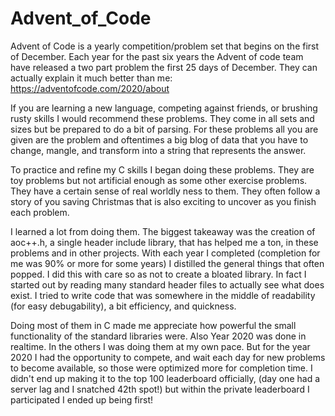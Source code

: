 # Advent_of_Code

Advent of Code is a yearly competition/problem set that begins on the first of December. Each year for the past six years
the Advent of code team have released a two part problem the first 25 days of December. They can actually explain
it much better than me: https://adventofcode.com/2020/about


If you are learning a new language, competing against friends, or brushing rusty skills I would recommend these problems.
They come in all sets and sizes but be prepared to do a bit of parsing. For these problems all you are given are
the problem and oftentimes a big blog of data that you have to change, mangle, and transform into a string that
represents the answer.


To practice and refine my C skills I began doing these problems. They are toy problems but not artificial enough as some other
exercise problems. They have a certain sense of real worldly ness to them. They often follow a story of you saving Christmas that
is also exciting to uncover as you finish each problem.


I learned a lot from doing them. The biggest takeaway was the creation of aoc++.h, a single header include library, that has helped
me a ton, in these problems and in other projects. With each year I completed (completion for me was 90% or more for some years) I distilled
the general things that often popped. I did this with care so as not to create a bloated library. In fact I started out by reading many
standard header files to actually see what does exist. I tried to write code that was somewhere in the middle of readability (for easy debugability),
a bit efficiency, and quickness.


Doing most of them in C made me appreciate how powerful the small functionality of the standard libraries were. Also Year 2020 was done in realtime.
In the others I was doing them at my own pace. But for the year 2020 I had the opportunity to compete, and wait each day for new problems to become available,
so those were optimized more for completion time. I didn't end up making it to the top 100 leaderboard officially, (day one had a server lag and I snatched 42th spot!)
but within the private leaderboard I participated I ended up being first!